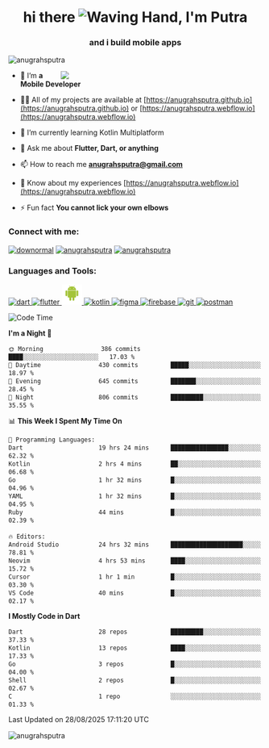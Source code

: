 

<h1 align="center">hi there <img src="https://raw.githubusercontent.com/Tarikul-Islam-Anik/Animated-Fluent-Emojis/master/Emojis/Hand%20gestures/Waving%20Hand.png" alt="Waving Hand" width="40" height="40" />, I'm Putra</h1>
<h3 align="center">and i build mobile apps</h3>

<p align="left"> <img src="https://komarev.com/ghpvc/?username=anugrahsputra&label=Profile%20views&color=0e75b6&style=plastic" alt="anugrahsputra" /> </p>
<img align="right" width="400" src="https://user-images.githubusercontent.com/74038190/240815616-7b282ec6-fcc3-4600-90a7-2c3140549f58.gif"/>


- 🔭 I’m **a Mobile Developer**

- 👨‍💻 All of my projects are available at [https://anugrahsputra.github.io](https://anugrahsputra.github.io) or [https://anugrahsputra.webflow.io](https://anugrahsputra.webflow.io)

- 🌱 I’m currently learning Kotlin Multiplatform

- 💬 Ask me about **Flutter, Dart, or anything**

- 📫 How to reach me **anugrahsputra@gmail.com**

- 📄 Know about my experiences [https://anugrahsputra.webflow.io](https://anugrahsputra.webflow.io)

- ⚡ Fun fact **You cannot lick your own elbows**

<h3 align="left">Connect with me:</h3>
<p align="left">
<a href="https://twitter.com/downormal" target="blank"><img align="center" src="https://raw.githubusercontent.com/rahuldkjain/github-profile-readme-generator/master/src/images/icons/Social/twitter.svg" alt="downormal" height="30" width="40" /></a>
<a href="https://linkedin.com/in/anugrahsputra" target="blank"><img align="center" src="https://raw.githubusercontent.com/rahuldkjain/github-profile-readme-generator/master/src/images/icons/Social/linked-in-alt.svg" alt="anugrahsputra" height="30" width="40" /></a>
<a href="https://www.leetcode.com/anugrahsputra" target="blank"><img align="center" src="https://raw.githubusercontent.com/rahuldkjain/github-profile-readme-generator/master/src/images/icons/Social/leet-code.svg" alt="anugrahsputra" height="30" width="40" /></a>
</p>

<h3 align="left">Languages and Tools:</h3>
<p align="left"> <a href="https://dart.dev" target="_blank" rel="noreferrer"> <img src="https://www.vectorlogo.zone/logos/dartlang/dartlang-icon.svg" alt="dart" width="40" height="40"/> </a>  <a href="https://flutter.dev" target="_blank" rel="noreferrer"> <img src="https://www.vectorlogo.zone/logos/flutterio/flutterio-icon.svg" alt="flutter" width="40" height="40"/> </a> <a href="https://developer.android.com" target="_blank" rel="noreferrer"> <img src="https://raw.githubusercontent.com/devicons/devicon/master/icons/android/android-original-wordmark.svg" alt="android" width="40" height="40"/> </a> <a href="https://kotlinlang.org" target="_blank" rel="noreferrer"> <img src="https://www.vectorlogo.zone/logos/kotlinlang/kotlinlang-icon.svg" alt="kotlin" width="40" height="40"/> </a><a href="https://www.figma.com/" target="_blank" rel="noreferrer"> <img src="https://www.vectorlogo.zone/logos/figma/figma-icon.svg" alt="figma" width="40" height="40"/> </a> <a href="https://firebase.google.com/" target="_blank" rel="noreferrer"> <img src="https://www.vectorlogo.zone/logos/firebase/firebase-icon.svg" alt="firebase" width="40" height="40"/> </a><a href="https://git-scm.com/" target="_blank" rel="noreferrer"> <img src="https://www.vectorlogo.zone/logos/git-scm/git-scm-icon.svg" alt="git" width="40" height="40"/> </a> <a href="https://postman.com" target="_blank" rel="noreferrer"> <img src="https://www.vectorlogo.zone/logos/getpostman/getpostman-icon.svg" alt="postman" width="40" height="40"/> </a> </p>




<!--START_SECTION:waka-->
![Code Time](http://img.shields.io/badge/Code%20Time-1%2C849%20hrs%2011%20mins-blue)

**I'm a Night 🦉** 

```text
🌞 Morning                386 commits         ████░░░░░░░░░░░░░░░░░░░░░   17.03 % 
🌆 Daytime                430 commits         █████░░░░░░░░░░░░░░░░░░░░   18.97 % 
🌃 Evening                645 commits         ███████░░░░░░░░░░░░░░░░░░   28.45 % 
🌙 Night                  806 commits         █████████░░░░░░░░░░░░░░░░   35.55 % 
```


📊 **This Week I Spent My Time On** 

```text
💬 Programming Languages: 
Dart                     19 hrs 24 mins      ████████████████░░░░░░░░░   62.32 % 
Kotlin                   2 hrs 4 mins        ██░░░░░░░░░░░░░░░░░░░░░░░   06.68 % 
Go                       1 hr 32 mins        █░░░░░░░░░░░░░░░░░░░░░░░░   04.96 % 
YAML                     1 hr 32 mins        █░░░░░░░░░░░░░░░░░░░░░░░░   04.95 % 
Ruby                     44 mins             █░░░░░░░░░░░░░░░░░░░░░░░░   02.39 % 

🔥 Editors: 
Android Studio           24 hrs 32 mins      ████████████████████░░░░░   78.81 % 
Neovim                   4 hrs 53 mins       ████░░░░░░░░░░░░░░░░░░░░░   15.72 % 
Cursor                   1 hr 1 min          █░░░░░░░░░░░░░░░░░░░░░░░░   03.30 % 
VS Code                  40 mins             █░░░░░░░░░░░░░░░░░░░░░░░░   02.17 % 
```

**I Mostly Code in Dart** 

```text
Dart                     28 repos            █████████░░░░░░░░░░░░░░░░   37.33 % 
Kotlin                   13 repos            ████░░░░░░░░░░░░░░░░░░░░░   17.33 % 
Go                       3 repos             █░░░░░░░░░░░░░░░░░░░░░░░░   04.00 % 
Shell                    2 repos             █░░░░░░░░░░░░░░░░░░░░░░░░   02.67 % 
C                        1 repo              ░░░░░░░░░░░░░░░░░░░░░░░░░   01.33 % 
```




 Last Updated on 28/08/2025 17:11:20 UTC
<!--END_SECTION:waka-->

<img align="center" src="https://user-images.githubusercontent.com/74038190/212744287-14f66c13-5458-40dc-9244-8ff533fc8f4a.gif" alt="anugrahsputra" />
